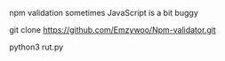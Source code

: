 npm validation sometimes JavaScript is a bit buggy

git clone https://github.com/Emzywoo/Npm-validator.git

python3 rut.py
